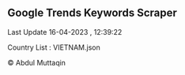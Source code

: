 

## Google Trends Keywords Scraper 
 
Last Update 16-04-2023 , 12:39:22

Country List :
VIETNAM.json



© Abdul Muttaqin 
